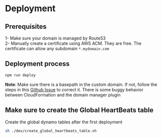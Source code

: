 # Deployment  

## Prerequisites  
  
1- Make sure your domain is managed by Route53  
2- Manually create a certificate using AWS ACM. They are free. The certificate can allow any subdomain `*.mydomain.com`  

## Deployment process  

```bash
npm run deploy
```

**Note**: Make sure there is a basepath in the custom domain. If not, follow the steps in this [Github Issue](https://github.com/amplify-education/serverless-domain-manager/issues/57) to correct it. There is some buggy behavior between CloudFormation and the domain manager plugin

## Make sure to create the Global HeartBeats table  

Create the global dynamo tables after the first deployment  

```bash
sh ./dev/create_global_heartbeats_table.sh
```
